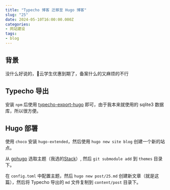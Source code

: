 ```yaml
---
title: "Typecho 博客 迁移至 Hugo 博客"
slug: "25"
date: 2024-05-10T16:00:00.000Z
categories:
- 网站建设
tags:
- blog
---
```


## 背景
没什么好说的，🐧云学生优惠到期了，备案什么的又麻烦的不行

## Typecho 导出
安装 `npm` 后使用 [typecho-export-hugo](https://github.com/lizheming/typecho-export-hugo/) 即可，由于我本来就使用的 sqlite3 数据库，所以很方便。

## Hugo 部署
使用 `choco` 安装 `hugo-extended`，然后使用 `hugo new site blog` 创建一个新的站点。

从 [gohugo](https://themes.gohugo.io/) 选取主题（我选的[Stack](https://themes.gohugo.io/themes/hugo-theme-stack/)）, 然后 `git submodule add` 到 `themes` 目录下。

在 `config.toml` 中配置主题，然后 `hugo new post/25.md` 创建新文章（就是这篇），然后将 Typecho 导出的 `md` 文件复制到 `content/post` 目录下。
